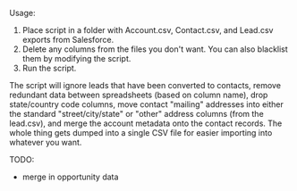 Usage:

1) Place script in a folder with Account.csv, Contact.csv, and Lead.csv exports from Salesforce.
2) Delete any columns from the files you don't want. You can also blacklist them by modifying the script.
3) Run the script.

The script will ignore leads that have been converted to contacts, remove redundant data between spreadsheets (based on column name), drop state/country code columns, move contact "mailing" addresses into either the standard "street/city/state" or "other" address columns (from the lead.csv), and merge the account metadata onto the contact records. The whole thing gets dumped into a single CSV file for easier importing into whatever you want. 

TODO:

- merge in opportunity data

